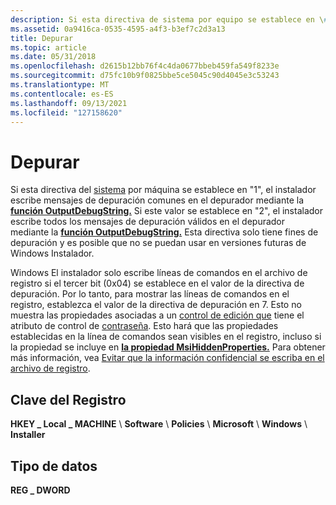 ```yaml
---
description: Si esta directiva de sistema por equipo se establece en \# &0034;1&0034;, el instalador escribe mensajes de depuración comunes en el depurador mediante la \# función OutputDebugString.
ms.assetid: 0a9416ca-0535-4595-a4f3-b3ef7c2d3a13
title: Depurar
ms.topic: article
ms.date: 05/31/2018
ms.openlocfilehash: d2615b12bb76f4c4da0677bbeb459fa549f8233e
ms.sourcegitcommit: d75fc10b9f0825bbe5ce5045c90d4045e3c53243
ms.translationtype: MT
ms.contentlocale: es-ES
ms.lasthandoff: 09/13/2021
ms.locfileid: "127158620"
---
```

# <a name="debug"></a>Depurar

Si esta directiva del [sistema](system-policy.md) por máquina se establece en "1", el instalador escribe mensajes de depuración comunes en el depurador mediante la [**función OutputDebugString.**](/windows/desktop/api/debugapi/nf-debugapi-outputdebugstringw) Si este valor se establece en "2", el instalador escribe todos los mensajes de depuración válidos en el depurador mediante la [**función OutputDebugString.**](/windows/desktop/api/debugapi/nf-debugapi-outputdebugstringw) Esta directiva solo tiene fines de depuración y es posible que no se puedan usar en versiones futuras de Windows Instalador.

Windows El instalador solo escribe líneas de comandos en el archivo de registro si el tercer bit (0x04) se establece en el valor de la directiva de depuración. Por lo tanto, para mostrar las líneas de comandos en el registro, establezca el valor de la directiva de depuración en 7. Esto no muestra las propiedades asociadas a un [control de edición que](edit-control.md) tiene el atributo de control de [contraseña](password-control-attribute.md). Esto hará que las propiedades establecidas en la línea de comandos sean visibles en el registro, incluso si la propiedad se incluye en [**la propiedad MsiHiddenProperties.**](msihiddenproperties.md) Para obtener más información, vea [Evitar que la información confidencial se escriba en el archivo de registro](preventing-confidential-information-from-being-written-into-the-log-file.md).

## <a name="registry-key"></a>Clave del Registro

**HKEY \_ Local \_ MACHINE** \\ **Software** \\ **Policies** \\ **Microsoft** \\ **Windows** \\ **Installer**

## <a name="data-type"></a>Tipo de datos

**REG \_ DWORD**

 

 
